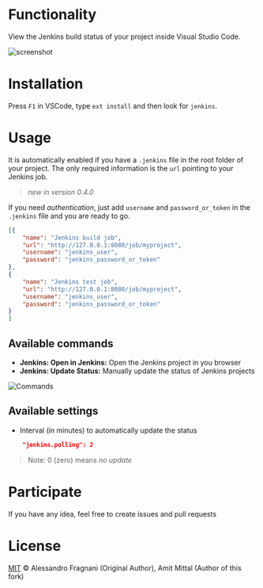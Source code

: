 # Functionality

View the Jenkins build status of your project inside Visual Studio Code.

![screenshot](https://github.com/eramitmittal/vscode-jenkins-status/raw/master/images/jenkins-screenshot.png)

# Installation

Press `F1` in VSCode, type `ext install` and then look for `jenkins`.

# Usage

It is automatically enabled if you have a `.jenkins` file in the root folder of your project. The only required information is the `url` pointing to your Jenkins job. 

> _new in version 0.4.0_

If you need _authentication_, just add `username` and `password_or_token` in the `.jenkins` file and you are ready to go.


```json
[{
	"name": "Jenkins build job",
    "url": "http://127.0.0.1:8080/job/myproject",
    "username": "jenkins_user",
    "password": "jenkins_password_or_token"
},
{
	"name": "Jenkins test job",
    "url": "http://127.0.0.1:8080/job/myproject",
    "username": "jenkins_user",
    "password": "jenkins_password_or_token"
}
]
``` 

## Available commands

* **Jenkins: Open in Jenkins:** Open the Jenkins project in you browser 
* **Jenkins: Update Status:** Manually update the status of Jenkins projects

![Commands](https://github.com/eramitmittal/vscode-jenkins-status/raw/master/images/jenkins-commands.png)

## Available settings

* Interval (in minutes) to automatically update the status
```json
    "jenkins.polling": 2
```
> Note: 0 (zero) means _no update_

# Participate

If you have any idea, feel free to create issues and pull requests

# License

[MIT](https://github.com/eramitmittal/vscode-jenkins-status/blob/master/LICENSE.md) &copy; Alessandro Fragnani (Original Author), Amit Mittal (Author of this fork)